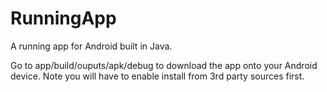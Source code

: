 # RunningApp
A running app for Android built in Java. 

Go to app/build/ouputs/apk/debug to download the app onto your Android device. Note you will have to enable install from 3rd party sources first.
